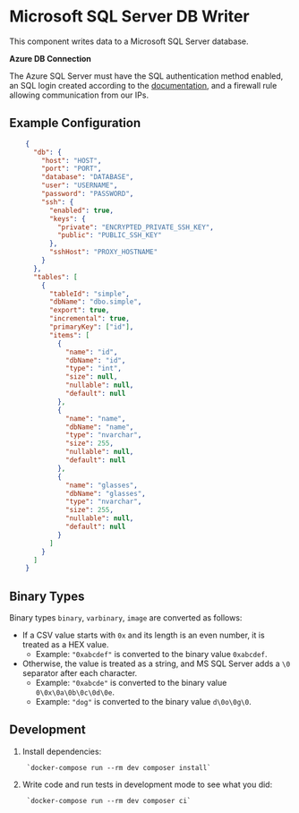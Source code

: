# Microsoft SQL Server DB Writer

This component writes data to a Microsoft SQL Server database.

**Azure DB Connection** 

The Azure SQL Server must have the SQL authentication method enabled, an SQL login created according to the [documentation](https://help.keboola.com/components/writers/database/mssql/), and a firewall rule allowing communication from our IPs.

## Example Configuration

```json
    {
      "db": {        
        "host": "HOST",
        "port": "PORT",
        "database": "DATABASE",
        "user": "USERNAME",
        "password": "PASSWORD",
        "ssh": {
          "enabled": true,
          "keys": {
            "private": "ENCRYPTED_PRIVATE_SSH_KEY",
            "public": "PUBLIC_SSH_KEY"
          },
          "sshHost": "PROXY_HOSTNAME"
        }
      },
      "tables": [
        {
          "tableId": "simple",
          "dbName": "dbo.simple",
          "export": true, 
          "incremental": true,
          "primaryKey": ["id"],
          "items": [
            {
              "name": "id",
              "dbName": "id",
              "type": "int",
              "size": null,
              "nullable": null,
              "default": null
            },
            {
              "name": "name",
              "dbName": "name",
              "type": "nvarchar",
              "size": 255,
              "nullable": null,
              "default": null
            },
            {
              "name": "glasses",
              "dbName": "glasses",
              "type": "nvarchar",
              "size": 255,
              "nullable": null,
              "default": null
            }
          ]                                
        }
      ]
    }
```

## Binary Types

Binary types `binary`, `varbinary`, `image` are converted as follows:
- If a CSV value starts with `0x` and its length is an even number, it is treated as a HEX value.
   - Example: `"0xabcdef"` is converted to the binary value `0xabcdef`.
- Otherwise, the value is treated as a string, and MS SQL Server adds a `\0` separator after each character.
  - Example: `"0xabcde"` is converted to the binary value `0\0x\0a\0b\0c\0d\0e`.
  - Example: `"dog"` is converted to the binary value `d\0o\0g\0`.
   
## Development

1. Install dependencies:

        `docker-compose run --rm dev composer install`
    
2. Write code and run tests in development mode to see what you did:

        `docker-compose run --rm dev composer ci`
    

